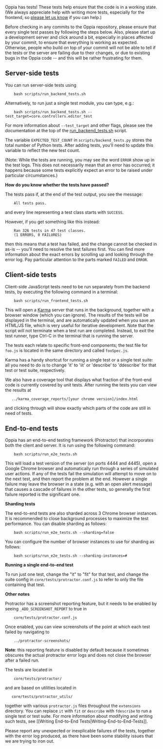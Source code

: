 Oppia has tests! These tests help ensure that the code is in a working state. (We always appreciate help with writing more tests, especially for the frontend, so [please let us know](https://github.com/oppia/oppia/blob/develop/CONTRIBUTING.md) if you can help.)

Before checking in any commits to the Oppia repository, please ensure that every single test passes by following the steps below. Also, please start up a development server and click around a bit, especially in places affected by your commit, to ensure that everything is working as expected. Otherwise, people who build on top of your commit will not be able to tell if the tests or the server are failing due to their changes, or due to existing bugs in the Oppia code -- and this will be rather frustrating for them.

## Server-side tests ##

You can run server-side tests using
```
    bash scripts/run_backend_tests.sh
```

Alternatively, to run just a single test module, you can type, e.g.:
```
    bash scripts/run_backend_tests.sh --test_target=core.controllers.editor_test
```

For more information about `--test_target` and other flags, please see the documentation at the top of the [run_backend_tests.sh](https://github.com/oppia/oppia/tree/master/scripts/run_backend_tests.sh) script.

The variable `EXPECTED_TEST_COUNT` in `scripts/backend_tests.py` stores the total number of Python tests. After adding tests, you'll need to update this variable to reflect the new test count.

(Note: While the tests are running, you may see the word `ERROR` show up in the test logs. This does not necessarily mean that an error has occurred; it happens because some tests explicitly expect an error to be raised under particular circumstances.)

**How do you know whether the tests have passed?**

The tests pass if, at the end of the test output, you see the message:
```
    All tests pass.
```
and every line representing a test class starts with `SUCCESS`.

However, if you get something like this instead:

```
    Ran 326 tests in 47 test classes.
    (1 ERRORS, 0 FAILURES)
```

then this means that a test has failed, and the change cannot be checked in as-is -- you'll need to resolve the test failures first. You can find more information about the exact errors by scrolling up and looking through the error log. Pay particular attention to the parts marked `FAILED` and `ERROR`.

## Client-side tests ##

Client-side JavaScript tests need to be run separately from the backend tests, by executing the following command in a terminal:
```
    bash scripts/run_frontend_tests.sh
```

This will open a [Karma](http://karma-runner.github.io/0.10/index.html) server that runs in the background, together with a browser window (which you can ignore). The results of the tests will be displayed in the terminal, and are automatically updated when you save an HTML/JS file, which is very useful for iterative development. Note that the script will not terminate when a test run are completed. Instead, to exit the test runner, type Ctrl-C in the terminal that is running the server.

The tests each relate to specific front-end components; the test file for `foo.js` is located in the same directory and called `fooSpec.js`.

Karma has a handy shortcut for running a single test or a single test suite: all you need to do is to change 'it' to 'iit' or 'describe' to 'ddescribe' for that test or test suite, respectively.

We also have a coverage tool that displays what fraction of the front-end code is currently covered by unit tests. After running the tests you can view the results at
```
   ../karma_coverage_reports/[your chrome version]/index.html
```
and clicking through will show exactly which parts of the code are still in need of tests.

## End-to-end tests ##

Oppia has an end-to-end testing framework (Protractor) that incorporates both the client and server. It is run using the following command:
```
    bash scripts/run_e2e_tests.sh
```
This will load a test version of the server (on ports 4444 and 4445), open a Google Chrome browser and automatically run through a series of simulated user actions. If any of the tests fail the simulation will attempt to move on to the next test, and then report the problem at the end. However a single failure may leave the browser in a state (e.g. with an open alert message) that causes a cascade of failures in the other tests, so generally the first failure reported is the significant one.

**Sharding tests**

The end-to-end tests are also sharded across 3 Chrome browser instances. It is recommended to close background processes to maximize the test performance. You can disable sharding as follows:

```
    bash scripts/run_e2e_tests.sh --sharding=false
```
You can configure the number of browser instances to use for sharding as follows:
```
    bash scripts/run_e2e_tests.sh --sharding-instances=#
```
**Running a single end-to-end test**

To run just one test, change the "it" to "fit" for that test, and change the suite config in `core/tests/protractor.conf.js` to refer to only the file containing that test.

**Other notes**

Protractor has a screenshot reporting feature, but it needs to be enabled by seeing `_ADD_SCREENSHOT_REPORT` to true in
```
    core/tests/protractor.conf.js
```
Once enabled, you can view screenshots of the point at which each test failed by navigating to
```
    ../protractor-screenshots/
```
**Note**: this reporting feature is disabled by default because it sometimes obscures the actual protractor error logs and does not close the browser after a failed run.

The tests are located in
```
    core/tests/protractor/
```
and are based on utilities located in
```
   core/tests/protractor_utils/
```
together with various `protractor.js` files throughout the `extensions` directory. You can replace `it` with `fit` or `describe` with `fdescribe` to run a single test or test suite. For more information about modifying and writing such tests, see [[Writing End-to-End Tests|Writing-End-to-End-Tests]].

Please report any unexpected or inexplicable failures of the tests, together with the error log produced, as there have been some stability issues that we are trying to iron out.
